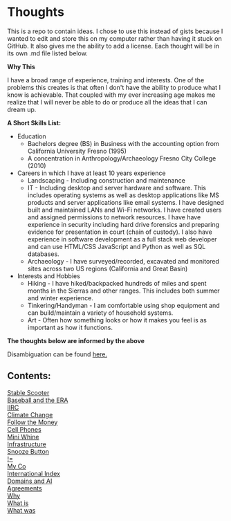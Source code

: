 # Thoughts
This is a repo to contain ideas. I chose to use this instead of gists because I wanted to edit and store this on my computer rather than having it stuck on GitHub. It also gives me the ability to add a license.  Each thought will be in its own .md file listed below.

__Why This__
<p>I have a broad range of experience, training and interests. One of the problems this creates is that often I don't have the ability to produce what I know is achievable. That coupled with my ever increasing age makes me realize that I will never be able to do or produce all the ideas that I can dream up.</p>

__A Short Skills List:__ 
- Education
    + Bachelors degree (BS) in Business with the accounting option from California University Fresno (1995)
    + A concentration in Anthropology/Archaeology Fresno City College (2010)
- Careers in which I have  at least 10 years experience
    + Landscaping - Including construction and maintenance
    + IT - Including desktop and server hardware and software. This includes operating systems as well as desktop applications like MS products and server applications like email systems. I have designed built and maintained LANs and Wi-Fi networks. I have created users and assigned permissions to network resources. I have have experience in security including hard drive forensics and preparing evidence for presentation in court (chain of custody). I also have experience in software development as a full stack web developer and can use HTML/CSS JavaScript and Python as well as SQL databases.
    + Archaeology - I have surveyed/recorded, excavated and monitored sites across two US regions (California and Great Basin)
- Interests and Hobbies
    + Hiking - I have hiked/backpacked hundreds of miles and spent months in the Sierras and other ranges. This includes both summer and winter experience.
    + Tinkering/Handyman - I am comfortable using shop equipment and can build/maintain a variety of household systems.
    + Art - Often how something looks or how it makes you feel is as important as how it functions.

__<p> The thoughts below are informed by the above</p>__

Disambiguation can be found [here.](https://github.com/Marking-Time/Thoughts/blob/main/disambiguation/disambiguation.md)

## Contents:
[Stable Scooter](https://github.com/Marking-Time/Thoughts/blob/main/StableScooter.md)  
[Baseball and the ERA](https://github.com/Marking-Time/Thoughts/blob/main/Baseball_and_the_ERA.md)  
[IIRC](https://github.com/Marking-Time/Thoughts/blob/main/iirc.md)  
[Climate Change](https://github.com/Marking-Time/Thoughts/blob/main/CLimateChange.md)   
[Follow the Money](https://github.com/Marking-Time/Thoughts/blob/main/money.md)   
[Cell Phones](https://github.com/Marking-Time/Thoughts/blob/main/cellPhone.md)  
[Mini Whine](https://github.com/Marking-Time/Thoughts/blob/main/miniWhine.md)  
[Infrastructure](https://github.com/Marking-Time/Thoughts/blob/main/infrastucture.md)  
[Snooze Button](https://github.com/Marking-Time/Thoughts/blob/main/snooze.md)  
[!=](https://github.com/Marking-Time/Thoughts/blob/main/notEqual.md)  
[My Co](https://github.com/Marking-Time/Thoughts/blob/main/myCo.md)  
[International Index](https://github.com/Marking-Time/Thoughts/blob/main/index.md)  
[Domains and AI](https://github.com/Marking-Time/Thoughts/blob/main/Domains-AI.md)   
[Agreements](https://github.com/Marking-Time/Thoughts/blob/main/agreements.md)   
[Why](https://github.com/Marking-Time/Thoughts/blob/main/why.md)   
[What is](https://github.com/Marking-Time/Thoughts/blob/main/what_is.md)   
[What was](https://github.com/Marking-Time/Thoughts/blob/main/was.md)   

 







